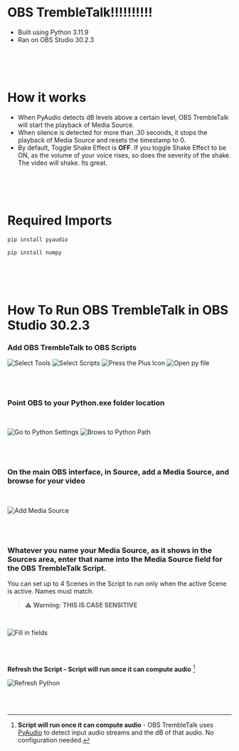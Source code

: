 # OBS TrembleTalk!!!!!!!!!!

- Built using Python 3.11.9
- Ran on OBS Studio 30.2.3

<br/><br/><br/>

# How it works

- When PyAudio detects dB levels above a certain level, OBS TrembleTalk will start the playback of Media Source.
- When silence is detected for more than .30 seconds, it stops the playback of Media Source and resets the timestamp to 0.
- By default, Toggle Shake Effect is **OFF**. If you toggle Shake Effect to be ON, as the volume of your voice rises, so does the severity of the shake. The video will shake. Its great. 

<br/><br/><br/>

# Required Imports

```bash
pip install pyaudio
```
```bash
pip install numpy
```

<br/><br/><br/>

# How To Run OBS TrembleTalk in OBS Studio 30.2.3

### Add OBS TrembleTalk to OBS Scripts

![Select Tools](https://github.com/Duck1776/OBS-TrembleTalk/blob/main/img/image.png)
![Select Scripts](https://github.com/Duck1776/OBS-TrembleTalk/blob/main/img/image-1.png)
![Press the Plus Icon](https://github.com/Duck1776/OBS-TrembleTalk/blob/main/img/image-2.png)
![Open py file](https://github.com/Duck1776/OBS-TrembleTalk/blob/main/img/image-3.png)

<br/><br/>

### **Point OBS to your Python.exe folder location**

<br/>

![Go to Python Settings](https://github.com/Duck1776/OBS-TrembleTalk/blob/main/img/image-4.png)
![Brows to Python Path](https://github.com/Duck1776/OBS-TrembleTalk/blob/main/img/image-5.png)


<br/><br/>

### **On the main OBS interface, in Source, add a Media Source, and browse for your video**

<br/>

![Add Media Source](https://github.com/Duck1776/OBS-TrembleTalk/blob/main/img/image-6.png)

<br/><br/>

### **Whatever you name your Media Source, as it shows in the Sources area, enter that name into the Media Source field for the OBS TrembleTalk Script.**

You can set up to 4 Scenes in the Script to run only when the active Scene is active. Names must match.


> :warning: **Warning:** **THIS IS CASE SENSITIVE**

<br/>

![Fill in fields](https://github.com/Duck1776/OBS-TrembleTalk/blob/main/img/image-7.png)

<br/><br/>

**Refresh the Script - Script will run once it can compute audio** [^1]

![Refresh Python](https://github.com/Duck1776/OBS-TrembleTalk/blob/main/img/image-8.png)

<br/><br/>


[^1]: **Script will run once it can compute audio** - OBS TrembleTalk uses [PyAudio](https://pypi.org/project/PyAudio/) to detect input audio streams and the dB of that audio. No configuration needed.
